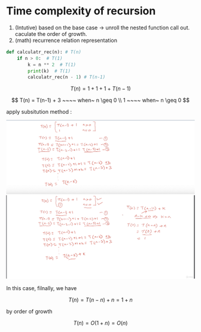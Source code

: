 # Time complexity of recursion

1. (Intutive) based on the base case -> unroll the nested function call out. caculate the order of growth.
2. (math) recurrence relation representation

``` Python
def calculatr_rec(n): # T(n)
    if n > 0:  # T(1)
        k = n ** 2  # T(1)
        print(k)  # T(1)
        calculatr_rec(n - 1) # T(n-1)
```

$$
T(n) = 1 + 1 + 1 + T(n-1)
$$

$$
T(n) = T(n-1) + 3 ~~~~ when~ n \geq 0
\\ 1 ~~~~ when~ n \geq 0
$$

apply subsitution method : 

<img src='../assets/40_1.png'></img>
<img src='../assets/40_2.png'></img>

In this case, filnally, we have

$$
T(n) = T(n-n) + n = 1 + n
$$

by order of growth

$$
T(n) = O(1 + n) = O(n)
$$
